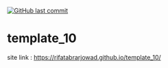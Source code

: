 [![GitHub last commit](https://img.shields.io/github/last-commit/rifatabrarjowad/template_10)](https://github.com/rifatabrarjowad/template_10/commits/main)
# template_10

site link : https://rifatabrarjowad.github.io/template_10/

